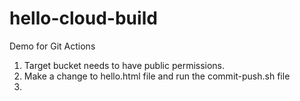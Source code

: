 # hello-cloud-build
Demo for Git Actions <br/>
1. Target bucket needs to have public permissions.
2. Make a change to hello.html file and run the commit-push.sh file
3. 
